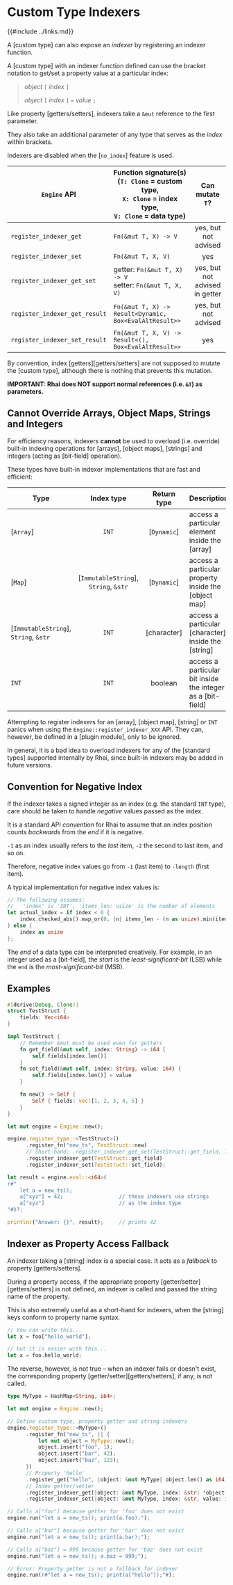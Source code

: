 Custom Type Indexers
===================

{{#include ../links.md}}

A [custom type] can also expose an _indexer_ by registering an indexer function.

A [custom type] with an indexer function defined can use the bracket notation to get/set a property
value at a particular index:

> _object_ `[` _index_ `]`
>
> _object_ `[` _index_ `]` `=` _value_ `;`

Like property [getters/setters], indexers take a `&mut` reference to the first parameter.

They also take an additional parameter of any type that serves as the _index_ within brackets.

Indexers are disabled when the [`no_index`] feature is used.

| `Engine` API                  | Function signature(s)<br/>(`T: Clone` = custom type,<br/>`X: Clone` = index type,<br/>`V: Clone` = data type) |        Can mutate `T`?         |
| ----------------------------- | ------------------------------------------------------------------------------------------------------------- | :----------------------------: |
| `register_indexer_get`        | `Fn(&mut T, X) -> V`                                                                                          |      yes, but not advised      |
| `register_indexer_set`        | `Fn(&mut T, X, V)`                                                                                            |              yes               |
| `register_indexer_get_set`    | getter: `Fn(&mut T, X) -> V`<br/>setter: `Fn(&mut T, X, V)`                                                   | yes, but not advised in getter |
| `register_indexer_get_result` | `Fn(&mut T, X) -> Result<Dynamic, Box<EvalAltResult>>`                                                        |      yes, but not advised      |
| `register_indexer_set_result` | `Fn(&mut T, X, V) -> Result<(), Box<EvalAltResult>>`                                                          |              yes               |

By convention, index [getters][getters/setters] are not supposed to mutate the [custom type],
although there is nothing that prevents this mutation.

**IMPORTANT: Rhai does NOT support normal references (i.e. `&T`) as parameters.**


Cannot Override Arrays, Object Maps, Strings and Integers
--------------------------------------------------------

For efficiency reasons, indexers **cannot** be used to overload (i.e. override)
built-in indexing operations for [arrays], [object maps], [strings] and integers
(acting as [bit-field] operation).

These types have built-in indexer implementations that are fast and efficient:

| Type                                      |                Index type                 | Return type | Description                                                 |
| ----------------------------------------- | :---------------------------------------: | :---------: | ----------------------------------------------------------- |
| [`Array`]                                 |                   `INT`                   | [`Dynamic`] | access a particular element inside the [array]              |
| [`Map`]                                   | [`ImmutableString`],<br/>`String`, `&str` | [`Dynamic`] | access a particular property inside the [object map]        |
| [`ImmutableString`],<br/>`String`, `&str` |                   `INT`                   | [character] | access a particular [character] inside the [string]         |
| `INT`                                     |                   `INT`                   |   boolean   | access a particular bit inside the integer as a [bit-field] |

Attempting to register indexers for an [array], [object map], [string] or `INT` panics
when using the `Engine::register_indexer_XXX` API.  They can, however, be defined in a
[plugin module], only to be ignored.

In general, it is a bad idea to overload indexers for any of the [standard types] supported
internally by Rhai, since built-in indexers may be added in future versions.


Convention for Negative Index
-----------------------------

If the indexer takes a signed integer as an index (e.g. the standard `INT` type), care should be
taken to handle _negative_ values passed as the index.

It is a standard API _convention_ for Rhai to assume that an index position counts _backwards_ from
the _end_ if it is negative.

`-1` as an index usually refers to the _last_ item, `-2` the second to last item, and so on.

Therefore, negative index values go from `-1` (last item) to `-length` (first item).

A typical implementation for negative index values is:

```rust no_run
// The following assumes:
//   'index' is 'INT', 'items_len: usize' is the number of elements
let actual_index = if index < 0 {
    index.checked_abs().map_or(0, |n| items_len - (n as usize).min(items_len))
} else {
    index as usize
};
```

The _end_ of a data type can be interpreted creatively.  For example, in an integer used as a
[bit-field], the _start_ is the _least-significant-bit_ (LSB) while the `end` is the
_most-significant-bit_ (MSB).


Examples
--------

```rust no_run
#[derive(Debug, Clone)]
struct TestStruct {
    fields: Vec<i64>
}

impl TestStruct {
    // Remember &mut must be used even for getters
    fn get_field(&mut self, index: String) -> i64 {
        self.fields[index.len()]
    }
    fn set_field(&mut self, index: String, value: i64) {
        self.fields[index.len()] = value
    }

    fn new() -> Self {
        Self { fields: vec![1, 2, 3, 4, 5] }
    }
}

let mut engine = Engine::new();

engine.register_type::<TestStruct>()
      .register_fn("new_ts", TestStruct::new)
      // Short-hand: .register_indexer_get_set(TestStruct::get_field, TestStruct::set_field);
      .register_indexer_get(TestStruct::get_field)
      .register_indexer_set(TestStruct::set_field);

let result = engine.eval::<i64>(
r#"
    let a = new_ts();
    a["xyz"] = 42;                  // these indexers use strings
    a["xyz"]                        // as the index type
"#)?;

println!("Answer: {}", result);     // prints 42
```


Indexer as Property Access Fallback
----------------------------------

An indexer taking a [string] index is a special case.  It acts as a _fallback_ to property
[getters/setters].

During a property access, if the appropriate property [getter/setter][getters/setters] is not
defined, an indexer is called and passed the string name of the property.

This is also extremely useful as a short-hand for indexers, when the [string] keys conform to
property name syntax.

```rust no_run
// You can write this...
let x = foo["hello_world"];

// but it is easier with this...
let x = foo.hello_world;
```

The reverse, however, is not true &ndash; when an indexer fails or doesn't exist, the corresponding
property [getter/setter][getters/setters], if any, is not called.

```rust no_run
type MyType = HashMap<String, i64>;

let mut engine = Engine::new();

// Define custom type, property getter and string indexers
engine.register_type::<MyType>()
      .register_fn("new_ts", || {
          let mut object = MyType::new();
          object.insert("foo", 1);
          object.insert("bar", 42);
          object.insert("baz", 123);
      })
      // Property 'hello'
      .register_get("hello", |object: &mut MyType| object.len() as i64)
      // Index getter/setter
      .register_indexer_get(|object: &mut MyType, index: &str| *object[index])
      .register_indexer_set(|object: &mut MyType, index: &str, value: i64| object[index] = value);

// Calls a["foo"] because getter for 'foo' does not exist
engine.run("let a = new_ts(); print(a.foo);");

// Calls a["bar"] because getter for 'bar' does not exist
engine.run("let a = new_ts(); print(a.bar);");

// Calls a["baz"] = 999 because getter for 'baz' does not exist
engine.run("let a = new_ts(); a.baz = 999;");

// Error: Property getter is not a fallback for indexer
engine.run(r#"let a = new_ts(); print(a["hello"]);"#);
```
